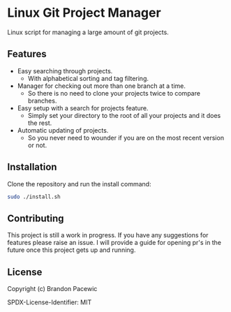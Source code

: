 # Linux Git Project Manager

Linux script for managing a large amount of git projects.

## Features

- Easy searching through projects.
  - With alphabetical sorting and tag filtering.
- Manager for checking out more than one branch at a time.
  - So there is no need to clone your projects twice to compare branches.
- Easy setup with a search for projects feature.
  - Simply set your directory to the root of all your projects and it does the rest.
- Automatic updating of projects.
  - So you never need to wounder if you are on the most recent version or not.

## Installation

Clone the repository and run the install command:

```bash
sudo ./install.sh
```

## Contributing

This project is still a work in progress. If you have any suggestions for features please raise an issue.
I will provide a guide for opening pr's in the future once this project gets up and running.

## License

Copyright (c) Brandon Pacewic

SPDX-License-Identifier: MIT
